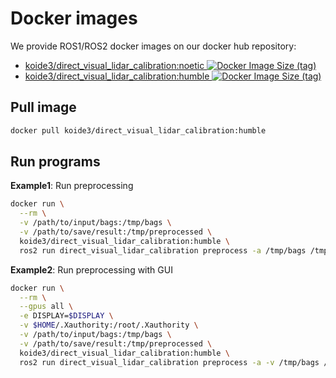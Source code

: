 # Docker images

We provide ROS1/ROS2 docker images on our docker hub repository:

- [koide3/direct_visual_lidar_calibration:noetic ![Docker Image Size (tag)](https://img.shields.io/docker/image-size/koide3/direct_visual_lidar_calibration/noetic)](https://hub.docker.com/repository/docker/koide3/direct_visual_lidar_calibration)
- [koide3/direct_visual_lidar_calibration:humble ![Docker Image Size (tag)](https://img.shields.io/docker/image-size/koide3/direct_visual_lidar_calibration/humble)](https://hub.docker.com/repository/docker/koide3/direct_visual_lidar_calibration)

## Pull image

```bash
docker pull koide3/direct_visual_lidar_calibration:humble
```

## Run programs

**Example1**: Run preprocessing
```bash
docker run \
  --rm \
  -v /path/to/input/bags:/tmp/bags \
  -v /path/to/save/result:/tmp/preprocessed \
  koide3/direct_visual_lidar_calibration:humble \
  ros2 run direct_visual_lidar_calibration preprocess -a /tmp/bags /tmp/preprocessed
```

**Example2**: Run preprocessing with GUI
```bash
docker run \
  --rm \
  --gpus all \
  -e DISPLAY=$DISPLAY \
  -v $HOME/.Xauthority:/root/.Xauthority \
  -v /path/to/input/bags:/tmp/bags \
  -v /path/to/save/result:/tmp/preprocessed \
  koide3/direct_visual_lidar_calibration:humble \
  ros2 run direct_visual_lidar_calibration preprocess -a -v /tmp/bags /tmp/preprocessed
```

